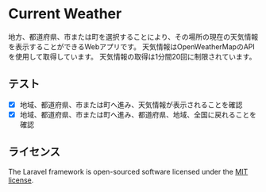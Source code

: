 # Current Weather

地方、都道府県、市または町を選択することにより、その場所の現在の天気情報を表示することができるWebアプリです。
天気情報はOpenWeatherMapのAPIを使用して取得しています。
天気情報の取得は1分間20回に制限されています。

## テスト

- [x] 地域、都道府県、市または町へ進み、天気情報が表示されることを確認
- [x] 地域、都道府県、市または町へ進み、都道府県、地域、全国に戻れることを確認

## ライセンス

The Laravel framework is open-sourced software licensed under the [MIT license](https://opensource.org/licenses/MIT).
